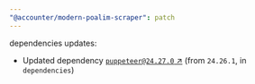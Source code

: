 ```yaml
---
"@accounter/modern-poalim-scraper": patch
---
```

dependencies updates:
  - Updated dependency [`puppeteer@24.27.0` ↗︎](https://www.npmjs.com/package/puppeteer/v/24.27.0) (from `24.26.1`, in `dependencies`)
